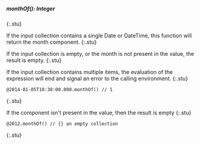 ##### monthOf(): Integer
{:.stu}

If the input collection contains a single Date or DateTime, this function will return the month component.
{:.stu}

If the input collection is empty, or the month is not present in the value, the result is empty.
{:.stu}

If the input collection contains multiple items, the evaluation of the expression will end and signal an error to the calling environment.
{:.stu}

``` fhirpath
@2014-01-05T10:30:00.000.monthOf() // 1
```
{:.stu}

If the component isn't present in the value, then the result is empty
{:.stu}
``` fhirpath
@2012.monthOf() // {} an empty collection
```
{:.stu}